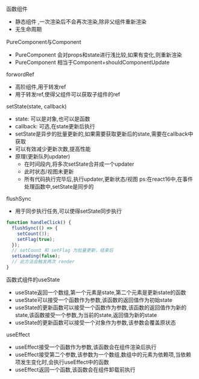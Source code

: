 函数组件
+ 静态组件 ,一次渲染后不会再次渲染,除非父组件重新渲染
+ 无生命周期

PureComponent与Component

+ PureComponent 会对props和state进行浅比较,如果有变化,则重新渲染
+ PureComponent 相当于Component+shouldComponentUpdate

forwordRef
+ 高阶组件,用于转发ref
+ 用于转发ref,使得父组件可以获取子组件的ref

setState(state, callback)
+ state: 可以是对象,也可以是函数
+ callback: 可选,在state更新后执行
+ setState是异步的批量更新的,如果需要获取更新后的state,需要在callback中获取
+ 可以有效减少更新次数,提高性能
+ 原理(更新队列updater)
  - 在时间段内,将多次setState合并成一个updater
  - 此时状态/视图未更新
  - 所有代码执行完毕后,执行updater,更新状态/视图
ps:在react16中,在事件处理函数中,setState是同步的

flushSync
+ 用于同步执行任务,可以使得setState同步执行
```js
function handleClick() {
  flushSync(() => {
    setCount(3);
    setFlag(true);
  });
  // setCount 和 setFlag 为批量更新，结束后
  setLoading(false);
  // 此方法会触发两次 render
}
```

函数式组件的useState
+ useState返回一个数组,第一个元素是state,第二个元素是更新state的函数
+ useState可以接受一个函数作为参数,该函数的返回值作为初始state
+ useState的更新函数可以接受一个函数作为参数,该函数的返回值作为新的state,该函数接受一个参数,为当前的state,返回值为新的state
+ useState的更新函数可以接受一个对象作为参数,该参数会覆盖原状态


useEffect
+ useEffect接受一个函数作为参数,该函数会在组件渲染后执行
+ useEffect接受第二个参数,该参数为一个数组,数组中的元素为依赖项,当依赖项发生变化时,会执行useEffect中的函数
+ useEffect返回一个函数,该函数会在组件卸载前执行